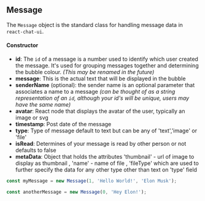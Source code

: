 ## Message

The `Message` object is the standard class for handling message data in `react-chat-ui`.

#### Constructor

* **id**: The `id` of a message is a number used to identify which user created the message. It's used for grouping messages together and determining the bubble colour. _(This may be renamed in the future)_
* **message**: This is the actual text that will be displayed in the bubble
* **senderName** (optional): the sender name is an optional parameter that associates a name to a message _(can be thought of as a string representation of an `id`, although your id's will be unique, users may have the same name)_
* **avatar**: React node that displays the avatar of the user, typically an image or svg
* **timestamp**: Post date of the message
* **type**: Type of message default to text but can be any of 'text','image' or 'file'
* **isRead**: Determines of your message is read by other person or not defaults to false
* **metaData**: Object that holds the attributes 'thumbnail' - url of image to display as thumbnail , 'name' - name of file , 'fileType' which are used to further specify the data for any other type other than text on 'type' field
```javascript
const myMessage = new Message(1, 'Hello World!', 'Elon Musk');

const anotherMessage = new Message(0, 'Hey Elon!');
```
